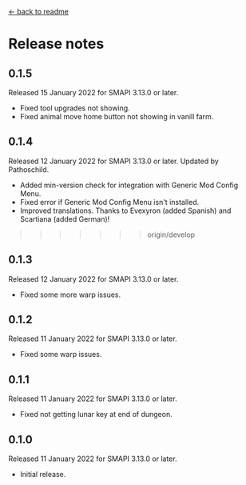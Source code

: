 ﻿﻿[← back to readme](README.md)

# Release notes
## 0.1.5
Released 15 January 2022 for SMAPI 3.13.0 or later.

* Fixed tool upgrades not showing.
* Fixed animal move home button not showing in vanill farm.

## 0.1.4
Released 12 January 2022 for SMAPI 3.13.0 or later. Updated by Pathoschild.

* Added min-version check for integration with Generic Mod Config Menu.
* Fixed error if Generic Mod Config Menu isn't installed.
* Improved translations. Thanks to Evexyron (added Spanish) and Scartiana (added German)!
>>>>>>> origin/develop

## 0.1.3
Released 12 January 2022 for SMAPI 3.13.0 or later.

* Fixed some more warp issues.

## 0.1.2
Released 11 January 2022 for SMAPI 3.13.0 or later.

* Fixed some warp issues.

## 0.1.1
Released 11 January 2022 for SMAPI 3.13.0 or later.

* Fixed not getting lunar key at end of dungeon.

## 0.1.0
Released 11 January 2022 for SMAPI 3.13.0 or later.

* Initial release.
